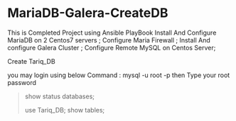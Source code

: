 # MariaDB-Galera-CreateDB
This is Completed Project using Ansible PlayBook 
Install And Configure MariaDB on 2 Centos7 servers ;
Configure Maria Firewall ;
Install And configure Galera Cluster ;
Configure Remote MySQL on Centos Server;

Create Tariq_DB 

you may login using below Command : 
mysql -u root -p      then Type your root password 
>  show status databases;
>
> use Tariq_DB;
> show tables;
